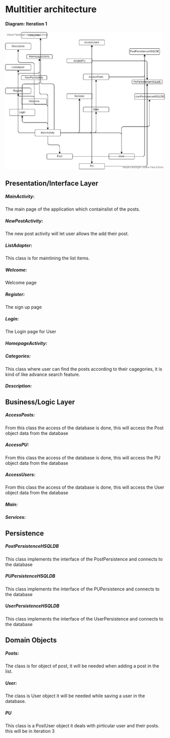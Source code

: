 # **Multitier architecture** 

#### Diagram: Iteration 1 



![title](Images/Architecture.jpeg)

## **Presentation/Interface Layer**

##### MainActivity: 

The main page of the application which containslist of the posts.

##### NewPostActivity: 

The new post activity will let user allows the add their post.

##### ListAdapter: 

This class is for maintining the list items.

##### Welcome: 

Welcome page

##### Register:

The sign up page 

##### Login: 

The Login page for User

##### HomepageActivity: 


##### Categories: 

This class where user can find the posts according to their cagegories, it is kind of like advance search feature.

##### Description: 


## **Business/Logic Layer**

##### AccessPosts: 

From this class the access of the database is done, this will access the Post object data from the database

##### AccessPU: 

From this class the access of the database is done, this will access the PU object data from  the database

##### AccessUsers: 

From this class the access of the database is done, this will access the User object data from the database

##### Main: 

##### Services: 

## **Persistence**

##### PostPersistenceHSQLDB

This class implements the interface of the PostPersistence and connects to the database

##### PUPersistenceHSQLDB

This class implements the interface of the PUPersistence and connects to the database

##### UserPersistenceHSQLDB

This class implements the interface of the UserPersistence and connects to the database

## **Domain Objects**

##### Posts:

The class is for object of post, it will be needed when adding a post in the list.

##### User: 

The class is User object it will be needed while saving a user in the database.

##### PU

This class is a PostUser object it deals with pirticular user and their posts. this will be in iteration 3
